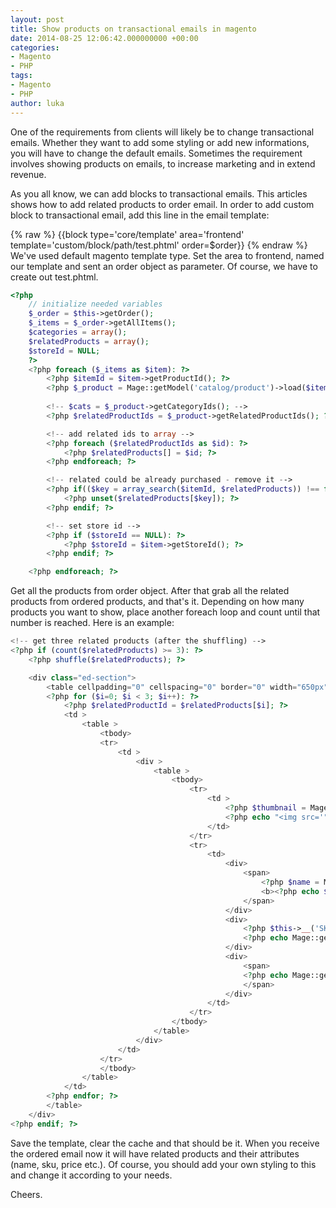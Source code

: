 ```yaml
---
layout: post
title: Show products on transactional emails in magento
date: 2014-08-25 12:06:42.000000000 +00:00
categories:
- Magento
- PHP
tags:
- Magento
- PHP
author: luka
---
```

One of the requirements from clients will likely be to change transactional emails. Whether they want to add some styling or add new informations, you will have to change the default emails. Sometimes the requirement involves showing products on emails, to increase marketing and in extend revenue.

As you all know, we can add blocks to transactional emails. This articles shows how to add related products to order email. In order to add custom block to transactional email, add this line in the email template:

{% raw %}
    {{block type='core/template' area='frontend' template='custom/block/path/test.phtml' order=$order}}
{% endraw %}
We've used default magento template type. Set the area to frontend, named our template and sent an order object as parameter. Of course, we have to create out test.phtml.

```php
<?php
    // initialize needed variables
    $_order = $this->getOrder();
    $_items = $_order->getAllItems();
    $categories = array();
    $relatedProducts = array();
    $storeId = NULL;
    ?>
    <?php foreach ($_items as $item): ?>
        <?php $itemId = $item->getProductId(); ?>
        <?php $_product = Mage::getModel('catalog/product')->load($item->getProductId()); ?>
        
        <!-- $cats = $_product->getCategoryIds(); -->
        <?php $relatedProductIds = $_product->getRelatedProductIds(); ?>

        <!-- add related ids to array -->
        <?php foreach ($relatedProductIds as $id): ?>
            <?php $relatedProducts[] = $id; ?>
        <?php endforeach; ?>

        <!-- related could be already purchased - remove it -->
        <?php if(($key = array_search($itemId, $relatedProducts)) !== false): ?>
            <?php unset($relatedProducts[$key]); ?>
        <?php endif; ?>

        <!-- set store id -->
        <?php if ($storeId == NULL): ?>
            <?php $storeId = $item->getStoreId(); ?>
        <?php endif; ?>

    <?php endforeach; ?>
```

Get all the products from order object. After that grab all the related products from ordered products, and that's it. Depending on how many products you want to show, place another foreach loop and count until that number is reached. Here is an example:
```php
<!-- get three related products (after the shuffling) -->
<?php if (count($relatedProducts) >= 3): ?>
    <?php shuffle($relatedProducts); ?>

    <div class="ed-section">
        <table cellpadding="0" cellspacing="0" border="0" width="650px" align="center" style="padding:30px;">
        <?php for ($i=0; $i < 3; $i++): ?>
            <?php $relatedProductId = $relatedProducts[$i]; ?>
            <td >
                <table >
                    <tbody>
                    <tr>
                        <td >
                            <div >
                                <table >
                                    <tbody>
                                        <tr>
                                            <td >
                                                <?php $thumbnail = Mage::getResourceModel('catalog/product')->getAttributeRawValue($relatedProductId, 'thumbnail', $storeId); ?>
                                                <?php echo "<img src='" . Mage::getModel('catalog/product_media_config')->getMediaUrl($thumbnail) . "' alt='" . $name . "'/>"; ?>
                                            </td>
                                        </tr>
                                        <tr>
                                            <td>
                                                <div>
                                                    <span>
                                                        <?php $name = Mage::getResourceModel('catalog/product')->getAttributeRawValue($relatedProductId, 'name', $storeId); ?>
                                                        <b><?php echo $name;?></b>
                                                    </span>
                                                </div>
                                                <div>
                                                    <?php $this->__('SKU'); ?>
                                                    <?php echo Mage::getResourceModel('catalog/product')->getAttributeRawValue($relatedProductId, 'sku', $storeId); ?>
                                                </div>
                                                <div>
                                                    <span>
                                                    <?php echo Mage::getResourceModel('catalog/product')->getAttributeRawValue($relatedProductId, 'price', $storeId); ?>
                                                    </span>
                                                </div>
                                            </td>
                                        </tr>
                                    </tbody>
                                </table>
                            </div>
                        </td>
                    </tr>
                    </tbody>
                </table>
            </td>
        <?php endfor; ?>
        </table>
    </div>
<?php endif; ?>
```

Save the template, clear the cache and that should be it. When you receive the ordered email now it will have related products and their attributes (name, sku, price etc.). Of course, you should add your own styling to this and change it according to your needs.

Cheers.
